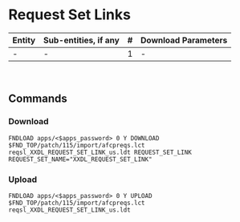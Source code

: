 # Request Set Links

| Entity      | Sub-entities, if any |  #   | Download Parameters   |
| :----       | :--------            | :--: | :----   |
| -     | -      | 1    |-    |


<br>

## Commands

### Download 

```
FNDLOAD apps/<$apps_password> 0 Y DOWNLOAD $FND_TOP/patch/115/import/afcpreqs.lct reqsl_XXDL_REQUEST_SET_LINK_us.ldt REQUEST_SET_LINK REQUEST_SET_NAME="XXDL_REQUEST_SET_LINK"
```

### Upload

```
FNDLOAD apps/<$apps_password> 0 Y UPLOAD $FND_TOP/patch/115/import/afcpreqs.lct reqsl_XXDL_REQUEST_SET_LINK_us.ldt
```

<br>
